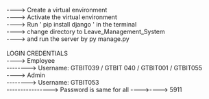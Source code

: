 
----> Create a virtual environment
<br>
----> Activate the virtual environment
<br>
----> Run ' pip install django ' in the terminal
<br>
----> change directory to Leave_Management_System
<br>
----> and run the server by py manage.py
<br>
<br>
LOGIN CREDENTIALS
<br>
----> Employee
<br>
--------> Username: GTBIT039 / GTBIT 040 / GTBIT001 / GTBIT055
<br>
----> Admin
<br>
--------> Username: GTBIT053
<br>
----------------> Password is same for all ---->----> 5911 
